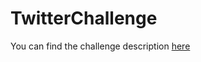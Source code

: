 # TwitterChallenge
You can find the challenge description <a href="https://equatorial-sternum-35b.notion.site/Twitter-Watch-052f5ae4fd1d440ba7a590af040065e4">here</a>



